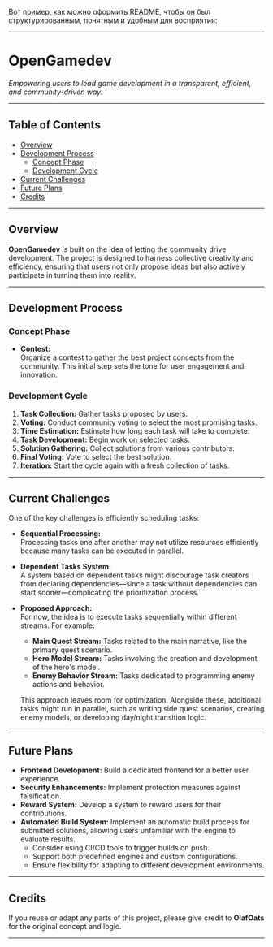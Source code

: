 Вот пример, как можно оформить README, чтобы он был структурированным, понятным и удобным для восприятия:

---

# OpenGamedev

*Empowering users to lead game development in a transparent, efficient, and community-driven way.*

---

## Table of Contents

- [Overview](#overview)
- [Development Process](#development-process)
  - [Concept Phase](#concept-phase)
  - [Development Cycle](#development-cycle)
- [Current Challenges](#current-challenges)
- [Future Plans](#future-plans)
- [Credits](#credits)

---

## Overview

**OpenGamedev** is built on the idea of letting the community drive development. The project is designed to harness collective creativity and efficiency, ensuring that users not only propose ideas but also actively participate in turning them into reality.

---

## Development Process

### Concept Phase

- **Contest:**  
  Organize a contest to gather the best project concepts from the community. This initial step sets the tone for user engagement and innovation.

### Development Cycle

1. **Task Collection:** Gather tasks proposed by users.
2. **Voting:** Conduct community voting to select the most promising tasks.
3. **Time Estimation:** Estimate how long each task will take to complete.
4. **Task Development:** Begin work on selected tasks.
5. **Solution Gathering:** Collect solutions from various contributors.
6. **Final Voting:** Vote to select the best solution.
7. **Iteration:** Start the cycle again with a fresh collection of tasks.

---

## Current Challenges

One of the key challenges is efficiently scheduling tasks:

- **Sequential Processing:**  
  Processing tasks one after another may not utilize resources efficiently because many tasks can be executed in parallel.

- **Dependent Tasks System:**  
  A system based on dependent tasks might discourage task creators from declaring dependencies—since a task without dependencies can start sooner—complicating the prioritization process.

- **Proposed Approach:**  
  For now, the idea is to execute tasks sequentially within different streams. For example:
  
  - **Main Quest Stream:** Tasks related to the main narrative, like the primary quest scenario.
  - **Hero Model Stream:** Tasks involving the creation and development of the hero's model.
  - **Enemy Behavior Stream:** Tasks dedicated to programming enemy actions and behavior.

  This approach leaves room for optimization. Alongside these, additional tasks might run in parallel, such as writing side quest scenarios, creating enemy models, or developing day/night transition logic.

---
## Future Plans

- **Frontend Development:** Build a dedicated frontend for a better user experience.
- **Security Enhancements:** Implement protection measures against falsification.
- **Reward System:** Develop a system to reward users for their contributions.
- **Automated Build System:** Implement an automatic build process for submitted solutions, allowing users unfamiliar with the engine to evaluate results.  
  - Consider using CI/CD tools to trigger builds on push.  
  - Support both predefined engines and custom configurations.  
  - Ensure flexibility for adapting to different development environments.  
---

## Credits

If you reuse or adapt any parts of this project, please give credit to **OlafOats** for the original concept and logic.

---
